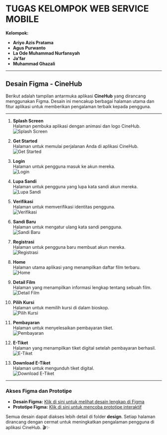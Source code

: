 # TUGAS KELOMPOK WEB SERVICE MOBILE

**Kelompok:**
- **Ariyo Azis Pratama**
- **Agus Purwanto** 
- **La Ode Muhammad Nurfansyah**
- **Ja'far**
- **Muhammad Ghazali**

---

## Desain Figma - CineHub

Berikut adalah tampilan antarmuka aplikasi **CineHub** yang dirancang menggunakan Figma. Desain ini mencakup berbagai halaman utama dan fitur aplikasi untuk memberikan pengalaman terbaik kepada pengguna.

---


1. **Splash Screen**  
   Halaman pembuka aplikasi dengan animasi dan logo CineHub.  
   ![Splash Screen](./design/iPhone%2014%20%26%2015%20Pro%20-%20Splash.png)

2. **Get Started**  
   Halaman untuk memulai perjalanan Anda di aplikasi CineHub.  
   ![Get Started](./design/iPhone%2013%20%26%2014%20-%20get%20str.png)

3. **Login**  
   Halaman untuk pengguna masuk ke akun mereka.  
   ![Login](./design/iPhone%2013%20%26%2014%20-%20login.png)

4. **Lupa Sandi**  
   Halaman untuk pengguna yang lupa kata sandi akun mereka.  
   ![Lupa Sandi](./design/iPhone%2013%20%26%2014%20-%20Lupa%20Password.png)

5. **Verifikasi**  
   Halaman untuk memverifikasi identitas pengguna.  
   ![Verifikasi](./design/iPhone%2013%20%26%2014%20-%20verivikasi.png)

6. **Sandi Baru**  
   Halaman untuk mengatur ulang kata sandi pengguna.  
   ![Sandi Baru](./design/iPhone%2013%20%26%2014%20-%20ubah%20sandi.png)

7. **Registrasi**  
   Halaman untuk pengguna baru membuat akun mereka.  
   ![Registrasi](./design/iPhone%2013%20%26%2014%20-%20Registasi.png)


8. **Home**  
   Halaman utama aplikasi yang menampilkan daftar film terbaru.  
   ![Home](./design/iPhone%2013%20%26%2014%20-Home.png)

9. **Detail Film**  
   Halaman yang menampilkan informasi lengkap tentang sebuah film.  
   ![Detail Film](./design/iPhone%2013%20%26%2014%20-%20detail_film.png)

10. **Pilih Kursi**  
    Halaman untuk memilih kursi di dalam bioskop.  
    ![Pilih Kursi](./design/iPhone%2013%20%26%2014%20-%20pilih%20kursi.png)

11. **Pembayaran**  
    Halaman untuk menyelesaikan pembayaran tiket.  
    ![Pembayaran](./design/iPhone%2013%20%26%2014%20-%20pembayaran.png)

12. **E-Tiket**  
    Halaman yang menampilkan tiket digital setelah pembayaran berhasil.  
    ![E-Tiket](./design/iPhone%2013%20%26%2014%20-%20E-tiket.png)

13. **Download E-Tiket**  
    Halaman untuk mengunduh tiket digital.  
    ![Download E-Tiket](./design/iPhone%2013%20%26%2014%20-%20download%20E-tiket.png)

---

### **Akses Figma dan Prototipe**
- **Desain Figma:** [Klik di sini untuk melihat desain lengkap di Figma](https://www.figma.com/design/53btjNneeJMEoI7RGtvXQo/Teket-biskop?node-id=0-1&t=xnmZMRQhrAxfxxJi-1)  
- **Prototipe Figma:** [Klik di sini untuk mencoba prototipe interaktif](https://www.figma.com/proto/53btjNneeJMEoI7RGtvXQo/Teket-biskop?page-id=0%3A1&node-id=8-42&p=f&viewport=97%2C273%2C0.09&t=bYlSwqRezOzooP1D-1&scaling=scale-down&content-scaling=fixed&starting-point-node-id=7%3A12)

Semua desain dapat diakses lebih detail di folder **design**. Setiap halaman dirancang dengan cermat untuk meningkatkan pengalaman pengguna di aplikasi CineHub. 🎬✨
